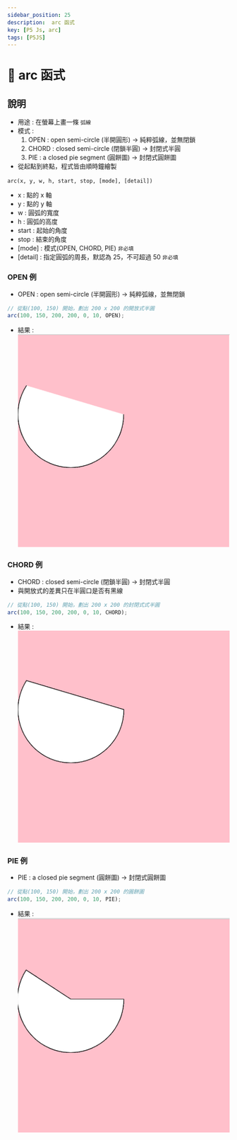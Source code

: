 ```yaml
---
sidebar_position: 25
description:  arc 函式
key: [P5 Js, arc]
tags: [P5JS]
---
```


# 🎨 arc 函式

## 說明

- 用途 : 在螢幕上畫一條 `弧線`
- 模式 :
  1. OPEN : open semi-circle (半開圓形) -> 純粹弧線，並無閉鎖
  2. CHORD : closed semi-circle (閉鎖半圓) -> 封閉式半圓
  3. PIE : a closed pie segment (圓餅圖) -> 封閉式圓餅圖
- 從起點到終點，程式皆由順時鐘繪製

`arc(x, y, w, h, start, stop, [mode], [detail])`

- x : 點的 x 軸
- y : 點的 y 軸
- w : 圓弧的寬度
- h : 圓弧的高度
- start : 起始的角度
- stop : 結束的角度
- [mode] : 模式(OPEN, CHORD, PIE) `非必填`
- [detail] : 指定圓弧的周長，默認為 25，不可超過 50 `非必填`

### OPEN 例

- OPEN : open semi-circle (半開圓形) -> 純粹弧線，並無閉鎖

```javascript
// 從點(100, 150) 開始，劃出 200 x 200 的開放式半圓
arc(100, 150, 200, 200, 0, 10, OPEN);
```

- 結果 :
  ![mdImg](https://github.com/LINDuke-Lin/p5Js-Demo/raw/main/Method-arc/img/open.png)

### CHORD 例

- CHORD : closed semi-circle (閉鎖半圓) -> 封閉式半圓
- 與開放式的差異只在半圓口是否有黑線

```javascript
// 從點(100, 150) 開始，劃出 200 x 200 的封閉式式半圓
arc(100, 150, 200, 200, 0, 10, CHORD);
```

- 結果 :
  ![mdImg](https://github.com/LINDuke-Lin/p5Js-Demo/raw/main/Method-arc/img/chord.png)

### PIE 例

- PIE : a closed pie segment (圓餅圖) -> 封閉式圓餅圖

```javascript
// 從點(100, 150) 開始，劃出 200 x 200 的圓餅圖
arc(100, 150, 200, 200, 0, 10, PIE);
```

- 結果 :
  ![mdImg](https://github.com/LINDuke-Lin/p5Js-Demo/raw/main/Method-arc/img/pie.png)
